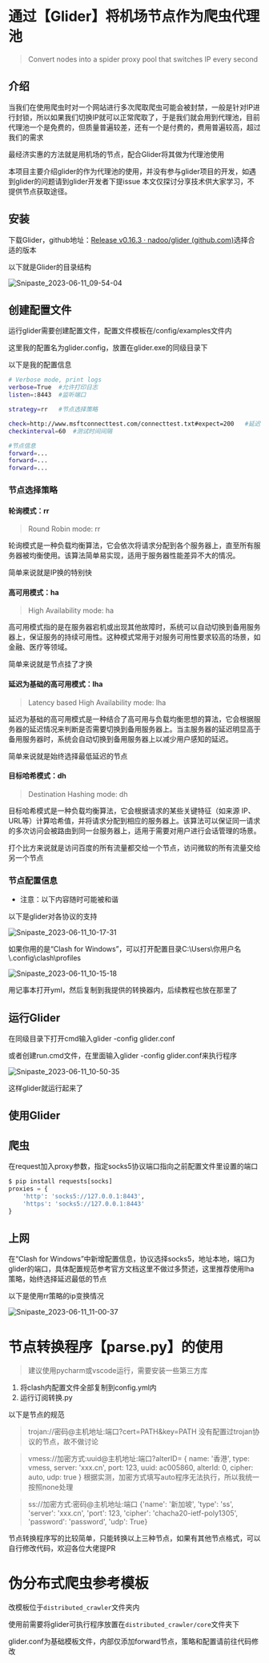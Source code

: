 # 通过【Glider】将机场节点作为爬虫代理池

> Convert nodes into a spider proxy pool that switches IP every second

## 介绍

当我们在使用爬虫时对一个网站进行多次爬取爬虫可能会被封禁，一般是针对IP进行封锁，所以如果我们切换IP就可以正常爬取了，于是我们就会用到代理池，目前代理池一个是免费的，但质量普遍较差，还有一个是付费的，费用普遍较高，超过我们的需求

最经济实惠的方法就是用机场的节点，配合Glider将其做为代理池使用

本项目主要介绍glider的作为代理池的使用，并没有参与glider项目的开发，如遇到glider的问题请到glider开发者下提issue
本文仅探讨分享技术供大家学习，不提供节点获取途径。

## 安装

下载Glider，github地址：[Release v0.16.3 · nadoo/glider (github.com)](https://github.com/nadoo/glider/releases/tag/v0.16.3)选择合适的版本

以下就是Glider的目录结构

![Snipaste_2023-06-11_09-54-04](https://github.com/Rain-kl/glider_guid41asd4asd/blob/master/.github/img/Snipaste_2023-06-11_09-54-04.png)

## 创建配置文件

运行glider需要创建配置文件，配置文件模板在/config/examples文件内

这里我的配置名为glider.config，放置在glider.exe的同级目录下

以下是我的配置信息

```bash
# Verbose mode, print logs
verbose=True  #允许打印日志
listen=:8443  #监听端口

strategy=rr   #节点选择策略

check=http://www.msftconnecttest.com/connecttest.txt#expect=200   #延迟测试地址
checkinterval=60  #测试时间间隔

#节点信息
forward=...
forward=...
forward=...
```

### 节点选择策略

#### 轮询模式：rr

> Round Robin mode: rr

轮询模式是一种负载均衡算法，它会依次将请求分配到各个服务器上，直至所有服务器被均衡使用。该算法简单易实现，适用于服务器性能差异不大的情况。

简单来说就是IP换的特别快

#### 高可用模式：ha

> High Availability mode: ha

高可用模式指的是在服务器宕机或出现其他故障时，系统可以自动切换到备用服务器上，保证服务的持续可用性。这种模式常用于对服务可用性要求较高的场景，如金融、医疗等领域。

简单来说就是节点挂了才换

#### 延迟为基础的高可用模式：lha

> Latency based High Availability mode: lha

延迟为基础的高可用模式是一种结合了高可用与负载均衡思想的算法，它会根据服务器的延迟情况来判断是否需要切换到备用服务器上。当主服务器的延迟明显高于备用服务器时，系统会自动切换到备用服务器上以减少用户感知的延迟。

简单来说就是始终选择最低延迟的节点

#### 目标哈希模式：dh

>  Destination Hashing mode: dh

目标哈希模式是一种负载均衡算法，它会根据请求的某些关键特征（如来源 IP、URL等）计算哈希值，并将请求分配到相应的服务器上。该算法可以保证同一请求的多次访问会被路由到同一台服务器上，适用于需要对用户进行会话管理的场景。

打个比方来说就是访问百度的所有流量都交给一个节点，访问微软的所有流量交给另一个节点

### 节点配置信息

* 注意：以下内容随时可能被和谐

以下是glider对各协议的支持

![Snipaste_2023-06-11_10-17-31](https://github.com/Rain-kl/glider_guid41asd4asd/blob/master/.github/img/Snipaste_2023-06-11_10-17-31.png)



如果你用的是“Clash for Windows”，可以打开配置目录C:\Users\你用户名\\.config\clash\profiles

![Snipaste_2023-06-11_10-15-18](https://github.com/Rain-kl/glider_guid41asd4asd/blob/master/.github/img/Snipaste_2023-06-11_10-15-18.png)

用记事本打开yml，然后复制到我提供的转换器内，后续教程也放在那里了

## 运行Glider

在同级目录下打开cmd输入glider -config glider.conf

或者创建run.cmd文件，在里面输入glider -config glider.conf来执行程序

![Snipaste_2023-06-11_10-50-35](https://github.com/Rain-kl/glider_guid41asd4asd/blob/master/.github/img/Snipaste_2023-06-11_10-50-35.png)

这样glider就运行起来了

## 使用Glider

## 爬虫

在request加入proxy参数，指定socks5协议端口指向之前配置文件里设置的端口

```python
$ pip install requests[socks]
proxies = {
    'http': 'socks5://127.0.0.1:8443',
    'https': 'socks5://127.0.0.1:8443'
}
```

## 上网

在“Clash for Windows”中新增配置信息，协议选择socks5，地址本地，端口为glider的端口，具体配置规范参考官方文档这里不做过多赘述，这里推荐使用lha策略，始终选择延迟最低的节点

以下是使用rr策略的ip变换情况

![Snipaste_2023-06-11_11-00-37](https://github.com/Rain-kl/glider_guid41asd4asd/blob/master/.github/img/Snipaste_2023-06-11_11-00-37.png)


# 节点转换程序【parse.py】的使用
> 建议使用pycharm或vscode运行，需要安装一些第三方库
1. 将clash内配置文件全部复制到config.yml内
2. 运行订阅转换.py


以下是节点的规范

> trojan://密码@主机地址:端口?cert=PATH&key=PATH
没有配置过trojan协议的节点，故不做讨论

> vmess://加密方式:uuid@主机地址:端口?alterID=
{ name: '香港', type: vmess, server: 'xxx.cn', port: 123, uuid: ac005860, alterId: 0, cipher: auto, udp: true }
根据实测，加密方式填写auto程序无法执行，所以我统一按照none处理

> ss://加密方式:密码@主机地址:端口
{'name': '新加坡', 'type': 'ss', 'server': 'xxx.cn', 'port': 123, 'cipher': 'chacha20-ietf-poly1305', 'password': 'password', 'udp': True}

节点转换程序写的比较简单，只能转换以上三种节点，如果有其他节点格式，可以自行修改代码，欢迎各位大佬提PR


# 伪分布式爬虫参考模板
改模板位于`distributed_crawler`文件夹内

使用前需要将glider可执行程序放置在`distributed_crawler/core`文件夹下

glider.conf为基础模板文件，内部仅添加forward节点，策略和配置请前往代码修改
